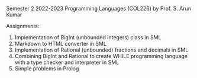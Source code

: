 Semester 2 2022-2023 Programming Languages (COL226) by Prof. S. Arun Kumar

Assignments:
1. Implementation of BigInt (unbounded integers) class in SML
2. Markdown to HTML converter in SML
3. Implementation of Rational (unbounded) fractions and decimals in SML
4. Combining BigInt and Rational to create WHILE programming language with a type checker and interpreter in SML
5. Simple problems in Prolog